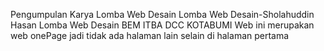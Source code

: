 Pengumpulan Karya Lomba Web Desain Lomba Web Desain-Sholahuddin Hasan
Lomba Web Desain BEM ITBA DCC KOTABUMI
Web ini merupakan web onePage jadi tidak ada halaman lain selain di halaman pertama
